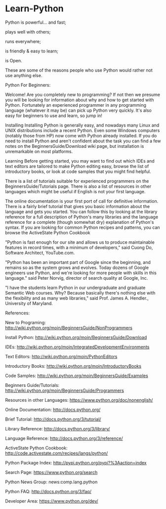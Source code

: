 # Learn-Python

Python is powerful... and fast;

plays well with others;

runs everywhere;

is friendly & easy to learn;

is Open.

These are some of the reasons people who use Python would rather not use anything else.


Python For Beginners:

Welcome! Are you completely new to programming? If not then we presume you will be looking for information about why and how to get started with Python. Fortunately an experienced programmer in any programming language (whatever it may be) can pick up Python very quickly. It's also easy for beginners to use and learn, so jump in!

Installing
Installing Python is generally easy, and nowadays many Linux and UNIX distributions include a recent Python. Even some Windows computers (notably those from HP) now come with Python already installed. If you do need to install Python and aren't confident about the task you can find a few notes on the BeginnersGuide/Download wiki page, but installation is unremarkable on most platforms.

Learning
Before getting started, you may want to find out which IDEs and text editors are tailored to make Python editing easy, browse the list of introductory books, or look at code samples that you might find helpful.

There is a list of tutorials suitable for experienced programmers on the BeginnersGuide/Tutorials page. There is also a list of resources in other languages which might be useful if English is not your first language.

The online documentation is your first port of call for definitive information. There is a fairly brief tutorial that gives you basic information about the language and gets you started. You can follow this by looking at the library reference for a full description of Python's many libraries and the language reference for a complete (though somewhat dry) explanation of Python's syntax. If you are looking for common Python recipes and patterns, you can browse the ActiveState Python Cookbook

"Python is fast enough for our site and allows us to produce maintainable features in record times, with a minimum of developers," said Cuong Do, Software Architect, YouTube.com.

"Python has been an important part of Google since the beginning, and remains so as the system grows and evolves. Today dozens of Google engineers use Python, and we're looking for more people with skills in this language." said Peter Norvig, director of search quality at Google, Inc.

"I have the students learn Python in our undergraduate and graduate Semantic Web courses. Why? Because basically there's nothing else with the flexibility and as many web libraries," said Prof. James A. Hendler., University of Maryland.

References:

New to Programing: http://wiki.python.org/moin/BeginnersGuide/NonProgrammers

Install Python: http://wiki.python.org/moin/BeginnersGuide/Download

IDEs: http://wiki.python.org/moin/IntegratedDevelopmentEnvironments

Text Editors: http://wiki.python.org/moin/PythonEditors

Introductory Books: http://wiki.python.org/moin/IntroductoryBooks

Code Samples: http://wiki.python.org/moin/BeginnersGuide/Examples

Beginners Guide/Tutorials: http://wiki.python.org/moin/BeginnersGuide/Programmers

Resources in other Languages: https://www.python.org/doc/nonenglish/

Online Documentation: http://docs.python.org/

Brief Tutorial: http://docs.python.org/3/tutorial/

Library Reference: http://docs.python.org/3/library/

Language Reference: http://docs.python.org/3/reference/

ActiveState Python Cookbook: http://code.activestate.com/recipes/langs/python/

Python Package Index: http://pypi.python.org/pypi?%3Aaction=index

Search Page: https://www.python.org/search

Python News Group: news:comp.lang.python

Python FAQ: http://docs.python.org/3/faq/

Developer Area: https://www.python.org/dev/

